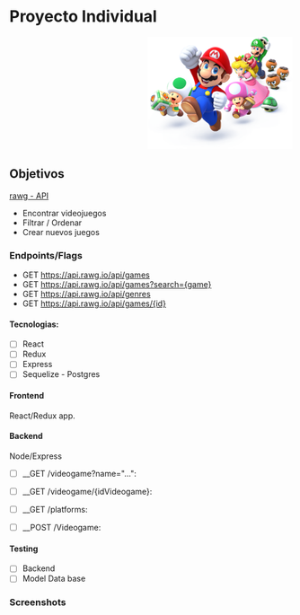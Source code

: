 # Proyecto Individual

<p align="right">
  <img height="200" src="./videogame.png" />
</p>

## Objetivos
 [rawg - API](https://rawg.io/apidocs)

  - Encontrar videojuegos
  - Filtrar / Ordenar
  - Crear nuevos juegos

### Endpoints/Flags 

  - GET https://api.rawg.io/api/games
  - GET https://api.rawg.io/api/games?search={game}
  - GET https://api.rawg.io/api/genres
  - GET https://api.rawg.io/api/games/{id}


#### Tecnologias:
- [ ] React
- [ ] Redux
- [ ] Express
- [ ] Sequelize - Postgres

#### Frontend
 React/Redux app.

#### Backend

Node/Express

- [ ] __GET /videogame?name="...":

- [ ] __GET /videogame/{idVideogame}:
  
- [ ] __GET /platforms:

- [ ] __POST /Videogame:



#### Testing
- [ ] Backend 
- [ ] Model Data base
### Screenshots

